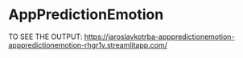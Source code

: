 # AppPredictionEmotion

TO SEE THE OUTPUT: https://jaroslavkotrba-apppredictionemotion-apppredictionemotion-rhgr1v.streamlitapp.com/

